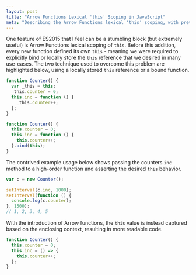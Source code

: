 ```yaml
---
layout: post
title: "Arrow Functions Lexical 'this' Scoping in JavaScript"
meta: "Describing the Arrow Functions lexical 'this' scoping, with previous alternative solutions"
---
```


One feature of ES2015 that I feel can be a stumbling block (but extremely useful) is Arrow Functions lexical scoping of `this`.
Before this addition, every new function defined its own `this` - meaning we were required to explicitly bind or locally store the `this` reference that we desired in many use-cases. <!--more-->
The two technique used to overcome this problem are highlighted below, using a locally stored `this` reference or a bound function.

```js
function Counter() {
  var _this = this;
  _this.counter = 0;
  this.inc = function () {
    _this.counter++;
  };
}
```

```js
function Counter() {
  this.counter = 0;
  this.inc = function () {
    this.counter++;
  }.bind(this);
}
```

The contrived example usage below shows passing the counters `inc` method to a high-order function and asserting the desired `this` behavior.

```js
var c = new Counter();

setInterval(c.inc, 1000);
setInterval(function () {
  console.log(c.counter);
}, 1500);
// 1, 2, 3, 4, 5
```

With the introduction of Arrow functions, the `this` value is instead captured based on the enclosing context, resulting in more readable code.

```js
function Counter() {
  this.counter = 0;
  this.inc = () => {
    this.counter++;
  };
}
```
